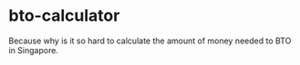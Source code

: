 # bto-calculator
Because why is it so hard to calculate the amount of money needed to BTO in Singapore.
